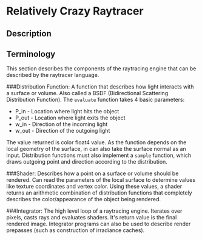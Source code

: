 Relatively Crazy Raytracer
==========================

Description
-----------

Terminology
-----------

This section describes the components of the raytracing engine that can be described by the raytracer language.

###Distribution Function:
A function that describes how light interacts with a surface or volume. Also called a BSDF (Bidirectional Scattering Distribution Function). The <code>evaluate</code> function takes 4 basic parameters: 

* P_in - Location where light hits the object
* P_out - Location where light exits the object
* w_in - Direction of the incoming light
* w_out - Direction of the outgoing light

The value returned is color float4 value. As the function depends on the local geometry of the surface, in can also take the surface normal as an input. Distribution functions must also implement a <code>sample</code> function, which draws outgoing point and direction according to the distribution.

###Shader:
Describes how a point on a surface or volume should be rendered. Can read the parameters of the local surface to determine values like texture coordinates and vertex color. Using these values, a shader returns an arithmetic combination of distribution functions that completely describes the color/appearance of the object being rendered.

###Integrator:
The high level loop of a raytracing engine. Iterates over pixels, casts rays and evaluates shaders. It's return value is the final rendered image. Integrator programs can also be used to describe render prepasses (such as construction of irradiance caches).
